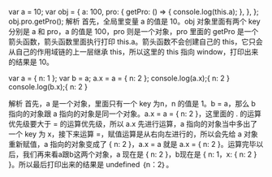 var a = 10;
var obj = {
  a: 100,
  pro: {
    getPro: () => {
      console.log(this.a);
    },
  },
};
obj.pro.getPro();
解析
首先，全局里变量 a 的值是 10。obj 对象里面有两个 key 分别是 a 和 pro，a 的值是 100，pro 则是一个对象，pro 里面的 getPro 是一个箭头函数，箭头函数里面执行打印 this.a。箭头函数不会创建自己的 this，它只会从自己的作用域链的上一层继承 this，所以这里的 this 指向 window，打印出来的结果是 10。

var a = { n: 1 };
var b = a;
a.x = a = { n: 2 };
console.log(a.x);{ n: 2 }
console.log(b.x);{ n: 2 }

解析
首先，a 是一个对象，里面只有一个 key 为n，n 的值是 1。b = a，那么 b 指向的对象跟 a 指向的对象是同一个对象。a.x = a = { n: 2 }，这里面的 . 的运算优先级要大于 = 的运算优先级，所以 a.x 先进行运算，a 指向的对象当中多出了一个 key 为 x，接下来运算 =，赋值运算是从右向左进行的，所以会先给 a 对象重新赋值，a 指向的对象变成了 { n: 2 }，a.x = a 就是 a.x = { n: 2 }。运算完毕以后，我们再来看a跟b这两个对象，a 现在是 { n: 2 }，b现在是 { n: 1，x: { n: 2 } }。所以最后打印出来的结果是 undefined ｛n：2｝。